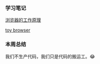 ### 学习笔记

[浏览器的工作原理](https://f564e543.wiz03.com/wapp/pages/view/share/s/3Rpel333KkCD2RogYR0jfr1L2XoV4Q2i-AkG25TGSB3sZ3y_)  

[toy browser](https://f564e543.wiz03.com/wapp/pages/view/share/s/3Rpel333KkCD2RogYR0jfr1L0bVrzP07Fkh327sgOM2w36HF)

### 本周总结
我们不生产代码，我们只是代码的搬运工。:joy: